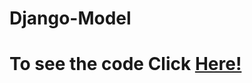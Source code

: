 # Django-Model
# To see the code Click <a href="https://prinxey.github.io/Django-Model/" class="button">Here!</a>
